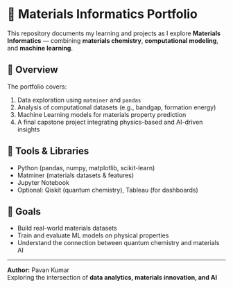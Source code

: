 # 🧪 Materials Informatics Portfolio

This repository documents my learning and projects as I explore **Materials Informatics** — combining **materials chemistry**, **computational modeling**, and **machine learning**.

## 📘 Overview
The portfolio covers:
1. Data exploration using `matminer` and `pandas`
2. Analysis of computational datasets (e.g., bandgap, formation energy)
3. Machine Learning models for materials property prediction
4. A final capstone project integrating physics-based and AI-driven insights

## 🧰 Tools & Libraries
- Python (pandas, numpy, matplotlib, scikit-learn)
- Matminer (materials datasets & features)
- Jupyter Notebook
- Optional: Qiskit (quantum chemistry), Tableau (for dashboards)

## 🚀 Goals
- Build real-world materials datasets
- Train and evaluate ML models on physical properties
- Understand the connection between quantum chemistry and materials AI

---

**Author:** Pavan Kumar  
Exploring the intersection of **data analytics, materials innovation, and AI**  
